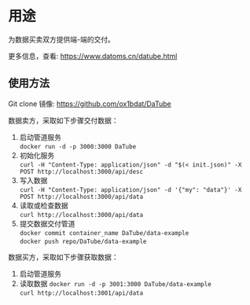# 用途
为数据买卖双方提供端-端的交付。

更多信息，查看: https://www.datoms.cn/datube.html

## 使用方法

Git clone 镜像: https://github.com/ox1bdat/DaTube

数据卖方，采取如下步骤交付数据：
1. 启动管道服务  
   `docker run -d -p 3000:3000 DaTube`
2. 初始化服务  
   `curl -H "Content-Type: application/json" -d "$(< init.json)" -X POST http://localhost:3000/api/desc`
3. 写入数据  
   `curl -H "Content-Type: application/json" -d '{"my": "data"}' -X POST http://localhost:3000/api/data`
4. 读取或检查数据  
   `curl http://localhost:3000/api/data`
5. 提交数据交付管道  
   `docker commit container_name DaTube/data-example`  
   `docker push repo/DaTube/data-example`
   
数据买方，采取如下步骤获取数据：
1. 启动管道服务
2. 读取数据
`docker run -d -p 3001:3000 DaTube/data-example`  
   `curl http://localhost:3001/api/data`
